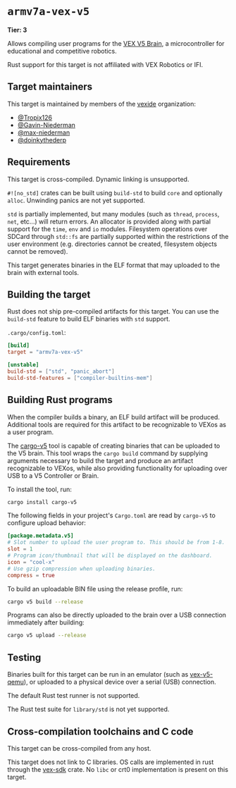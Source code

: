 # `armv7a-vex-v5`

**Tier: 3**


Allows compiling user programs for the [VEX V5 Brain](https://www.vexrobotics.com/276-4810.html), a microcontroller for educational and competitive robotics.

Rust support for this target is not affiliated with VEX Robotics or IFI.

## Target maintainers

This target is maintained by members of the [vexide](https://github.com/vexide) organization:

- [@Tropix126](https://github.com/Tropix126)
- [@Gavin-Niederman](https://github.com/Gavin-Niederman)
- [@max-niederman](https://github.com/max-niederman)
- [@doinkythederp](https://github.com/doinkythederp)

## Requirements

This target is cross-compiled. Dynamic linking is unsupported.

`#![no_std]` crates can be built using `build-std` to build `core` and optionally
`alloc`. Unwinding panics are not yet supported.

`std` is partially implemented, but many modules (such as `thread`, `process`, `net`, etc...) will return errors. An allocator is provided along with partial support for the `time`, `env` and `io` modules. Filesystem operations over SDCard through `std::fs` are partially supported within the restrictions of the user environment (e.g. directories cannot be created, filesystem objects cannot be removed).

This target generates binaries in the ELF format that may uploaded to the brain with external tools.

## Building the target

Rust does not ship pre-compiled artifacts for this target. You can use the `build-std` feature to build ELF binaries with `std` support.

`.cargo/config.toml`:

```toml
[build]
target = "armv7a-vex-v5"

[unstable]
build-std = ["std", "panic_abort"]
build-std-features = ["compiler-builtins-mem"]
```

## Building Rust programs

When the compiler builds a binary, an ELF build artifact will be produced. Additional tools are required for this artifact to be recognizable to VEXos as a user program.

The [cargo-v5](https://github.com/vexide/cargo-v5) tool is capable of creating binaries that can be uploaded to the V5 brain. This tool wraps the `cargo build` command by supplying arguments necessary to build the target and produce an artifact recognizable to VEXos, while also providing functionality for uploading over USB to a V5 Controller or Brain.

To install the tool, run:

```sh
cargo install cargo-v5
```

The following fields in your project's `Cargo.toml` are read by `cargo-v5` to configure upload behavior:

```toml
[package.metadata.v5]
# Slot number to upload the user program to. This should be from 1-8.
slot = 1
# Program icon/thumbnail that will be displayed on the dashboard.
icon = "cool-x"
# Use gzip compression when uploading binaries.
compress = true
```

To build an uploadable BIN file using the release profile, run:

```sh
cargo v5 build --release
```

Programs can also be directly uploaded to the brain over a USB connection immediately after building:

```sh
cargo v5 upload --release
```

## Testing

Binaries built for this target can be run in an emulator (such as [vex-v5-qemu](https://github.com/vexide/vex-v5-qemu)), or uploaded to a physical device over a serial (USB) connection.

The default Rust test runner is not supported.

The Rust test suite for `library/std` is not yet supported.

## Cross-compilation toolchains and C code

This target can be cross-compiled from any host.

This target does not link to C libraries. OS calls are implemented in rust through the [vex-sdk](https://github.com/vexide/vex-sdk) crate. No `libc` or crt0 implementation is present on this target.